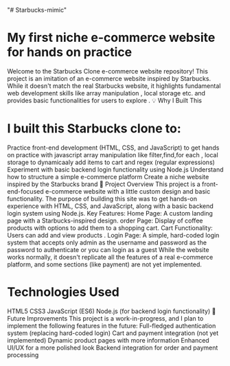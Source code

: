"# Starbucks-mimic"
# My first niche e-commerce website for hands on practice 
Welcome to the Starbucks Clone e-commerce website repository! This project is an imitation of an e-commerce website inspired by Starbucks. While it doesn't match the real Starbucks website, it highlights fundamental web development skills like array manipulation , local storage etc. and provides basic functionalities for users to explore .
💡 Why I Built This
# I built this Starbucks clone to:
Practice front-end development (HTML, CSS, and JavaScript)
to get hands on practice with javascript array manipulation like filter,find,for each , local storage to dynamicaaly add items to cart and regex (regular expressions)
Experiment with basic backend login functionality using Node.js
Understand how to structure a simple e-commerce platform
Create a niche website inspired by the Starbucks brand
🚀 Project Overview
This project is a front-end-focused e-commerce website with a little custom design and basic functionality. The purpose of building this site was to get hands-on experience with HTML, CSS, and JavaScript, along with a basic backend login system using Node.js.
Key Features:
Home Page: A custom landing page with a Starbucks-inspired design.
order Page: Display of coffee products with options to add them to a shopping cart.
Cart Functionality: Users can add and view products .
Login Page: A simple, hard-coded login system that accepts only admin as the username and password as the password to authenticate or you can login as a guest
While the website works normally, it doesn't replicate all the features of a real e-commerce platform, and some sections (like payment) are not yet implemented.
 # Technologies Used
HTML5
CSS3
JavaScript (ES6)
Node.js (for backend login functionality)
📝 Future Improvements
This project is a work-in-progress, and I plan to implement the following features in the future:
Full-fledged authentication system (replacing hard-coded login)
Cart and payment integration (not yet implemented)
Dynamic product pages with more information
Enhanced UI/UX for a more polished look
Backend integration for order and payment processing
